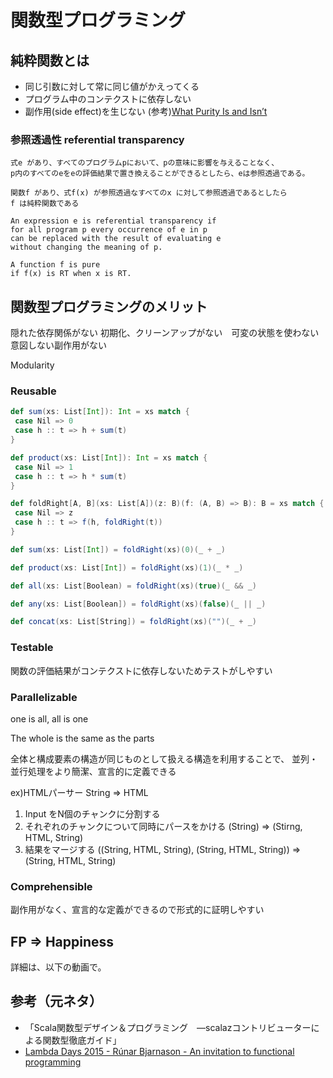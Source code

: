# 関数型プログラミング

## 純粋関数とは
- 同じ引数に対して常に同じ値がかえってくる
- プログラム中のコンテクストに依存しない
- 副作用(side effect)を生じない
  (参考)[What Purity Is and Isn’t](http://blog.higher-order.com/blog/2012/09/13/what-purity-is-and-isnt/)

### 参照透過性 referential transparency
```
式e があり、すべてのプログラムpにおいて、pの意味に影響を与えることなく、
p内のすべてのeをeの評価結果で置き換えることができるとしたら、eは参照透過である。

関数f があり、式f(x) が参照透過なすべてのx に対して参照透過であるとしたら
f は純粋関数である

An expression e is referential transparency if
for all program p every occurrence of e in p
can be replaced with the result of evaluating e
without changing the meaning of p.

A function f is pure
if f(x) is RT when x is RT.
```
## 関数型プログラミングのメリット
隠れた依存関係がない
初期化、クリーンアップがない　可変の状態を使わない
意図しない副作用がない

Modularity
### Reusable

```scala
def sum(xs: List[Int]): Int = xs match {
 case Nil => 0
 case h :: t => h + sum(t)
}

def product(xs: List[Int]): Int = xs match {
 case Nil => 1
 case h :: t => h * sum(t)
}
```

```scala
def foldRight[A, B](xs: List[A])(z: B)(f: (A, B) => B): B = xs match {
 case Nil => z
 case h :: t => f(h, foldRight(t))
}

def sum(xs: List[Int]) = foldRight(xs)(0)(_ + _)

def product(xs: List[Int]) = foldRight(xs)(1)(_ * _)

def all(xs: List[Boolean) = foldRight(xs)(true)(_ && _)

def any(xs: List[Boolean]) = foldRight(xs)(false)(_ || _)

def concat(xs: List[String]) = foldRight(xs)("")(_ + _)
```

### Testable
関数の評価結果がコンテクストに依存しないためテストがしやすい
### Parallelizable
one is all, all is one

The whole is the same as the parts

全体と構成要素の構造が同じものとして扱える構造を利用することで、
並列・並行処理をより簡潔、宣言的に定義できる

ex)HTMLパーサー String => HTML
 1. Input をN個のチャンクに分割する
 2. それぞれのチャンクについて同時にパースをかける (String) => (Stirng, HTML, String)
 3. 結果をマージする ((String, HTML, String), (String, HTML, String)) => (String, HTML, String)
 

### Comprehensible
副作用がなく、宣言的な定義ができるので形式的に証明しやすい

## FP => Happiness
詳細は、以下の動画で。

## 参考（元ネタ）
- 「Scala関数型デザイン＆プログラミング　―scalazコントリビューターによる関数型徹底ガイド」
- [Lambda Days 2015 - Rúnar Bjarnason - An invitation to functional programming](https://www.youtube.com/watch?v=aa7jh1J4xNs)
